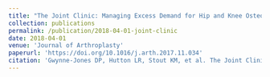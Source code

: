 ```yaml
---
title: "The Joint Clinic: Managing Excess Demand for Hip and Knee Osteoarthritis Referrals Using a New Physiotherapy-Led Outpatient Service"
collection: publications
permalink: /publication/2018-04-01-joint-clinic
date: 2018-04-01
venue: 'Journal of Arthroplasty'
paperurl: 'https://doi.org/10.1016/j.arth.2017.11.034'
citation: 'Gwynne-Jones DP, Hutton LR, Stout KM, et al. The Joint Clinic: Managing Excess Demand for Hip and Knee Osteoarthritis Referrals Using a New Physiotherapy-Led Outpatient Service. Journal of Arthroplasty 2018;33(4):983-987.'
---
```

